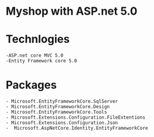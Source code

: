 # Myshop with ASP.net 5.0 
# Technlogies
	-ASP.net core MVC 5.0
	-Entity Framework core 5.0
# Packages 
	- Microsoft.EntityFrameworkCore.SqlServer
	- Microsoft.EntityFrameworkCore.Design
	- Microsoft.EntityFrameworkCore.Tools
	- Microsoft.Extensions.Configuration.FileExtentions
	- Microsoft.Extensions.Configuration.Json
	-  Microsoft.AspNetCore.Identity.EntityFrameworkCore